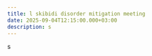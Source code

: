 ```yaml
---
title: l skibidi disorder mitigation meeting
date: 2025-09-04T12:15:00.000+03:00
description: s
---
```

s
